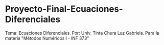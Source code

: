 # Proyecto-Final-Ecuaciones-Diferenciales
Tema: Ecuaciones Diferenciales. Por: Univ. Tinta Chura Luz Gabriela. Para la materia "Métodos Numéricos I - INF 373"
